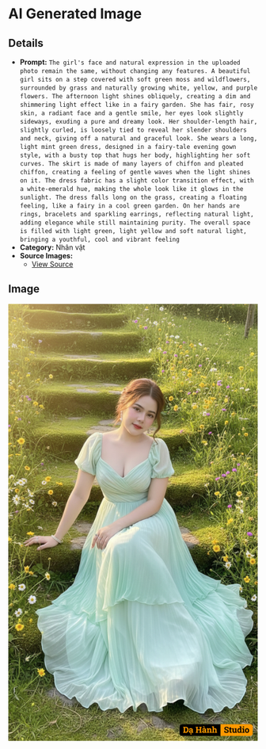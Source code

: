 # AI Generated Image

## Details
- **Prompt:** `The girl's face and natural expression in the uploaded photo remain the same, without changing any features. A beautiful girl sits on a step covered with soft green moss and wildflowers, surrounded by grass and naturally growing white, yellow, and purple flowers. The afternoon light shines obliquely, creating a dim and shimmering light effect like in a fairy garden.
She has fair, rosy skin, a radiant face and a gentle smile, her eyes look slightly sideways, exuding a pure and dreamy look.
Her shoulder-length hair, slightly curled, is loosely tied to reveal her slender shoulders and neck, giving off a natural and graceful look.
She wears a long, light mint green dress, designed in a fairy-tale evening gown style, with a busty top that hugs her body, highlighting her soft curves.
The skirt is made of many layers of chiffon and pleated chiffon, creating a feeling of gentle waves when the light shines on it.
The dress fabric has a slight color transition effect, with a white-emerald hue, making the whole look like it glows in the sunlight.
The dress falls long on the grass, creating a floating feeling, like a fairy in a cool green garden.
On her hands are rings, bracelets and sparkling earrings, reflecting natural light, adding elegance while still maintaining purity.
The overall space is filled with light green, light yellow and soft natural light, bringing a youthful, cool and vibrant feeling`
- **Category:** Nhân vật
- **Source Images:**
  - [View Source](https://raw.githubusercontent.com/lenzcomvth/Somethings/main/Models/Female/Female.png)

## Image
![AI Generated Image](./image-2025-10-15T09-40-55-942Z-reocs.png)